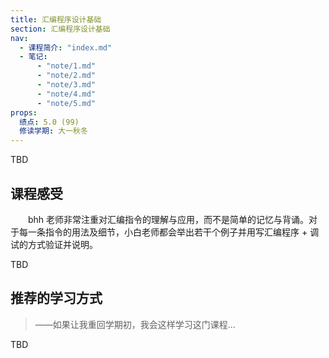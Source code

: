 ```yaml
---
title: 汇编程序设计基础
section: 汇编程序设计基础
nav:
  - 课程简介: "index.md"
  - 笔记:
      - "note/1.md"
      - "note/2.md"
      - "note/3.md"
      - "note/4.md"
      - "note/5.md"
props:
  绩点: 5.0 (99)
  修读学期: 大一秋冬
---
```


TBD

## 课程感受

&emsp;&emsp;bhh 老师非常注重对汇编指令的理解与应用，而不是简单的记忆与背诵。对于每一条指令的用法及细节，小白老师都会举出若干个例子并用写汇编程序 + 调试的方式验证并说明。

TBD

## 推荐的学习方式

> ——如果让我重回学期初，我会这样学习这门课程...

TBD